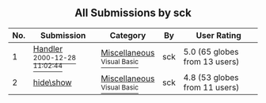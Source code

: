 ﻿<div align="center">

## All Submissions by sck

</div>

No.  | Submission | Category | By   | User Rating
---- | ---------- | -------- | ---- | -----------
1 | [Handler<br /><sup>2000-12-28 11:02:44</sup>](https://github.com/Planet-Source-Code/sck-handler__1-13914) | [Miscellaneous<br /><sup>Visual Basic</sup>](../ByCategory/miscellaneous__1-1.md) | sck | 5.0 (65 globes from 13 users)
2 | [hide\\show<br />](https://github.com/Planet-Source-Code/sck-hide-show__1-13197) | [Miscellaneous<br /><sup>Visual Basic</sup>](../ByCategory/miscellaneous__1-1.md) | sck | 4.8 (53 globes from 11 users)
